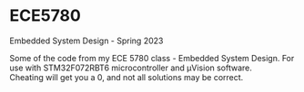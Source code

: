 # ECE5780
Embedded System Design - Spring 2023   

Some of the code from my ECE 5780 class - Embedded System Design. For use with STM32F072RBT6 microcontroller and µVision software.   
Cheating will get you a 0, and not all solutions may be correct.
